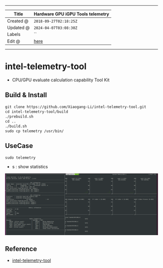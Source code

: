 -----

| Title     | Hardware GPU iGPU Tools telemetry                    |
| --------- | ---------------------------------------------------- |
| Created @ | `2018-09-27T02:18:25Z`                               |
| Updated @ | `2024-04-07T03:08:30Z`                               |
| Labels    | \`\`                                                 |
| Edit @    | [here](https://github.com/junxnone/xwiki/issues/171) |

-----

# intel-telemetry-tool

  - CPU/GPU evaluate calculation capability Tool Kit

## Build & Install

    git clone https://github.com/Xiaogang-Li/intel-telemetry-tool.git
    cd intel-telemetry-tool/build
    ./prebuild.sh
    cd ..
    ./build.sh
    sudo cp telemetry /usr/bin/

## UseCase

    sudo telemetry

  - s : show statistics

![image](media/05935d4f9af373f24ce1f1cb5ad26674bbebdd14.png)

## Reference

  - [intel-telemetry-tool](https://github.com/Xiaogang-Li/intel-telemetry-tool)

